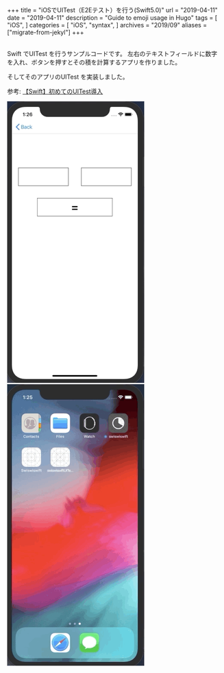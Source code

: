 +++
title = "iOSでUITest（E2Eテスト）を行う(Swift5.0)"
url = "2019-04-11"
date = "2019-04-11"
description = "Guide to emoji usage in Hugo"
tags = [
    "iOS",
]
categories = [
    "iOS",
    "syntax",
]
archives = "2019/09"
aliases = ["migrate-from-jekyl"]
+++

<br>
Swift でUITest を行うサンプルコードです。  
左右のテキストフィールドに数字を入れ、ボタンを押すとその積を計算するアプリを作りました。  

そしてそのアプリのUITest を実装しました。  

参考: [【Swift】初めてのUITest導入](https://qiita.com/taji-taji/items/c00e5b94376c37f17443)

![alt](1.gif)
![alt](2.gif)

<script src="https://gist.github.com/O-Junpei/5aba51305d74c009a2c878897837e006.js"></script>

<script src="https://gist.github.com/O-Junpei/5aba51305d74c009a2c878897837e006.js"></script>
